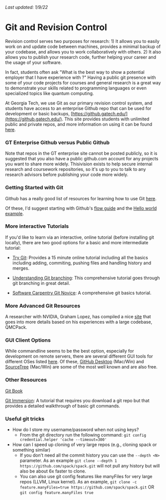 _Last updated: 1/9/22_

# Git and Revision Control #

Revision control serves two purposes for research: 1) It allows you to easily work on and update code between machines, provides a minimal backup of your codebase, and allows you to work collaboratively with others. 2) It also allows you to publish your research code, further helping your career and the usage of your software. 

In fact, students often ask "What is the best way to show a potential employer that I have experience with <X>?" Having a public git presence with some of your code projects for courses and general research is a great way to demonstrate your skills related to programming languages or even specialized topics like quantum computing. 

At Georgia Tech, we use Git as our primary revision control system, and students have access to an enterprise Github repo that can be used for development or basic backups, [https://github.gatech.edu/](https://github.gatech.edu/). This site provides students with unlimited public and private repos, and more information on using it can be found [here](https://drupal.gatech.edu/handbook/github-georgia-tech). 

### GT Enterprise Github versus Public Github
Note that repos in the GT enterprise site cannot be posted publicly, so it is suggested that you also have a public github.com account for any projects you want to share more widely. Thisivision exists to help secure internal research and coursework repositories, so it's up to you to talk to any research advisors before publishing your code more widely. 

### Getting Started with Git ###
Github has a really good list of resources for learning how to use Git [here](https://help.github.com/articles/good-resources-for-learning-git-and-github/).

Of these, I'd suggest starting with Github's [flow guide](https://guides.github.com/introduction/flow/) and 
the [Hello world example](https://guides.github.com/activities/hello-world/).

### More interactive Tutorials ###

If you'd like to learn via an interactive, online tutorial (before installing git locally), there are two good options for a basic and more intermediate tutorial:

- [Try Git](https://try.github.io): Provides a 15 minute online tutorial including all the basics including adding, commiting, pushing files and handling history and merges.

- [Understanding Git branching](http://learngitbranching.js.org/): This comprehensive tutorial goes through git branching in great detail. 
   
- [Software Carpentry Git Novice](https://swcarpentry.github.io/git-novice/): A comprehensive git basics tutorial.

### More Advanced Git Resources

A researcher with NVIDIA, Graham Lopez, has compiled a nice [site](http://www.grahamlopez.net/git) that goes into more details based on his experiences with a large codebase, QMCPack.

### GUI Client Options ###

While commandline seems to be the best option, especially for development on remote servers, there are several different GUI tools for different OSes listed [here](https://git-scm.com/download/gui/win). Of these, [GitHub Desktop](https://desktop.github.com/) (Mac/Win) and [SourceTree](https://www.sourcetreeapp.com/) (Mac/Win) are some of the most well known and are also free. 	

### Other Resources 

[Git Book](https://git-scm.com/book/en/v2)

[Git Immersion](http://gitimmersion.com/): A tutorial that requires you download a git repo but that provides a detailed walkthrough of basic git commands.


### Useful git tricks

* How do I store my username/password when not using keys?
    * From the git directory run the following command: `git config credential.helper 'cache --timeout=300'`
* How can I speed up cloning of very large repos (e.g., cloning spack or something similar)
    * If you don't need all the commit history you can use the `--depth <N>` parameter. As an example `git clone --depth 1 https://github.com/spack/spack.git` will not pull any history but will also be about 6x faster to clone.
    * You can also use git config features like manyFiles for very large repos (LLVM, Linux kernel). As an example, `git clone -c feature.manyFiles=true https://github.com/spack/spack.git` OR `git config feature.manyFiles true`
